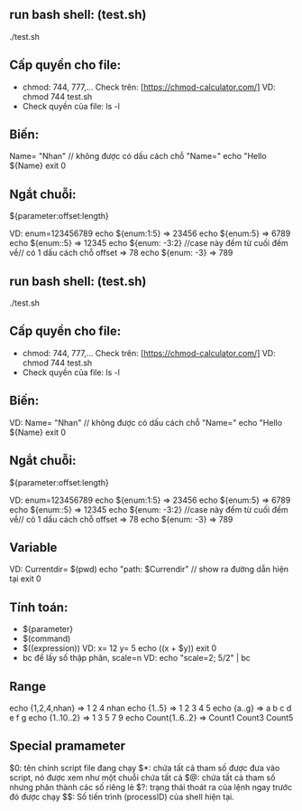 ## run bash shell: (test.sh)
./test.sh

## Cấp quyền cho file:
- chmod: 744, 777,... Check trên: [https://chmod-calculator.com/]
  VD: chmod 744 test.sh
- Check quyền của file: ls -l 

## Biến:
  Name= "Nhan"  // không được có dấu cách chỗ "Name="
  echo "Hello ${Name}
  exit 0

## Ngắt chuỗi:
  ${parameter:offset:length}

VD:
  enum=123456789
  echo ${enum:1:5}
=> 23456
  echo ${enum:5}
=> 6789
  echo ${enum::5}
=> 12345
  echo ${enum: -3:2}
  //case này đếm từ cuối đếm về// có 1 dấu cách chỗ offset
=> 78
  echo ${enum: -3}
=> 789
## run bash shell: (test.sh)
./test.sh

## Cấp quyền cho file:
- chmod: 744, 777,... Check trên: [https://chmod-calculator.com/]
  VD: chmod 744 test.sh
- Check quyền của file: ls -l 

## Biến:
 VD:
  Name= "Nhan"  // không được có dấu cách chỗ "Name="
  echo "Hello ${Name}
  exit 0

## Ngắt chuỗi:
  ${parameter:offset:length}

 VD:
  enum=123456789
  echo ${enum:1:5}
=> 23456
  echo ${enum:5}
=> 6789
  echo ${enum::5}
=> 12345
  echo ${enum: -3:2}
  //case này đếm từ cuối đếm về// có 1 dấu cách chỗ offset
=> 78
  echo ${enum: -3}
=> 789
## Variable
  VD: 
    Currentdir= $(pwd)
    echo "path: $Currendir" // show ra đường dẫn hiện tại
    exit 0
## Tính toán:
  - ${parameter}
  - $(command)
  - $((expression))
    VD:
        x= 12
        y= 5
        echo $(($x + $y))
        exit 0
  - bc để lấy số thập phân, scale=n
    VD:
        echo "scale=2; 5/2" | bc
## Range
  echo {1,2,4,nhan}
  => 1 2 4 nhan
  echo {1..5}
  => 1 2 3 4 5
  echo {a..g}
  => a b c d e f g
  echo {1..10..2}
  => 1 3 5 7 9
  echo Count{1..6..2}
  => Count1 Count3 Count5

## Special pramameter
  $0: tên chính script file đang chạy
  $*: chứa tất cả tham số được đưa vào script, nó được xem như một chuỗi chứa tất cả
  $@: chứa tất cả tham số nhưng phân thành các số riêng lẻ
  $?: trạng thái thoát ra của lệnh ngay trước đó được chạy
  $$: Số tiến trình (processID) của shell hiện tại. 
    


